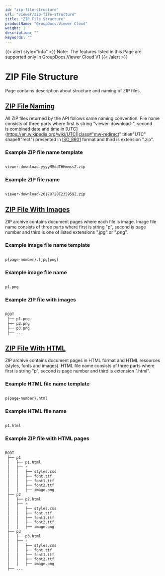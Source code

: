```yaml
---
id: "zip-file-structure"
url: "viewer/zip-file-structure"
title: "ZIP File Structure"
productName: "GroupDocs.Viewer Cloud"
weight: 1
description: ""
keywords: ""
---
```


{{< alert style="info" >}}
Note:  The features listed in this Page are supported only in GroupDocs.Viewer Cloud V1
{{< /alert >}}

# ZIP File Structure #

Page contains description about structure and naming of ZIP files.





## [ZIP File Naming]("ZipFileNaming") ##

All ZIP files returned by the API follows same naming convention. File name consists of three parts where first is string "viewer-download-", second is combined date and time in [UTC](https://en.wikipedia.org/wiki/UTC||class#"mw-redirect" title#"UTC" shape#"rect") presented in [ISO_8601](https://en.wikipedia.org/wiki/ISO_8601) format and third is extension ".zip".

### Example ZIP file name template ###

```html 

viewer-download-yyyyMMddTHHmmssZ.zip

```

### Example ZIP file name ###

```html 

viewer-download-20170728T235959Z.zip

```

## [ZIP File With Images]("ZipWithImages") ##

ZIP archive contains document pages where each file is image. Image file name consists of three parts where first is string "p", second is page number and third is one of listed extensions ".jpg" or ".png".

### Example image file name template ###

```html 

p{page-number}.[jpg|png]

```

### Example image file name  ###

```html 

p1.png

```

### Example ZIP file with images ###

```html 

ROOT
 ├── p1.png
 ├── p2.png
 ├── p3.png
 ├── ...

```

## [ZIP File With HTML]("ZipWithHtml") ##

ZIP archive contains document pages in HTML format and HTML resources (styles, fonts and images). HTML file name consists of three parts where first is string "p", second is page number and third is extension ".html".

### Example HTML file name template ###

```html 

p{page-number}.html

```

### Example HTML file name  ###

```html 

p1.html

```

### Example ZIP file with HTML pages ###

```html 

ROOT
 ├── p1
 │   ├── p1.html
 │   ├── r
 │   │   ├── styles.css
 │   │   ├── font.ttf
 │   │   ├── font1.ttf
 │   │   ├── font2.ttf
 │   │   ├── image.png
 ├── p2
 │   ├── p2.html
 │   ├── r
 │   │   ├── styles.css
 │   │   ├── font.ttf
 │   │   ├── font1.ttf
 │   │   ├── font2.ttf
 │   │   ├── image.png
 ├── p3
 │   ├── p3.html
 │   ├── r
 │   │   ├── styles.css
 │   │   ├── font.ttf
 │   │   ├── font1.ttf
 │   │   ├── font2.ttf
 │   │   ├── image.png
 ├── ...

```